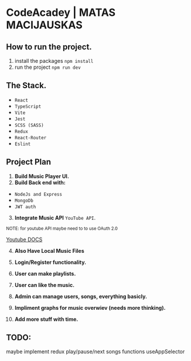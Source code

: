 # CodeAcadey | MATAS MACIJAUSKAS

## How to run the project.

1. install the packages
   `npm install`
2. run the project
   `npm run dev`

## The Stack.

- `React`
- `TypeScript`
- `Vite`
- `Jest`
- `SCSS (SASS)`
- `Redux`
- `React-Router`
- `Eslint`

## Project Plan

1. **Build Music Player UI.**
2. **Build Back end with:**

- `NodeJs and Express`
- `MongoDb`
- `JWT auth`

3. **Integrate Music API** `YouTube API`.

<sub>NOTE: for youtube API maybe need to to use OAuth 2.0</sub>

[Youtube DOCS](https://developers.google.com/youtube/v3/quickstart/js)

4. **Also Have Local Music Files**

5. **Login/Register functionality.**
6. **User can make playlists.**
7. **User can like the music.**
8. **Admin can manage users, songs, everything basicly.**
9. **Impliment graphs for music overwiev (needs more thinking).**
10. **Add more stuff with time.**

## TODO:

maybe implement redux play/pause/next songs functions
useAppSelector
